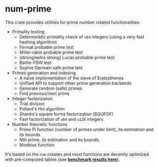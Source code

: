 # num-prime

This crate provides utilities for prime number related functionalities:
- Primality testing
  - Deterministic primality check of `u64` integers (using a very fast hashing algorithm)
  - Fermat probable prime test
  - Miller-rabin probable prime test
  - (strong/extra strong) Lucas probable prime test
  - Baillie-PSW test
  - Sophie Germain safe prime test
- Primes generation and indexing
  - A naive implementation of the sieve of Eratosthenes
  - Unified API to support other prime generation backends
  - Generate random (safe) primes
  - Find previous/next prime
- Integer factorization
  - Trial division
  - Pollard's rho algorithm
  - Shanks's square forms factorization (SQUFOF)
  - Fast factorization of `u64` and `u128` integers
- Number theoretic functions
  - Prime Pi function (number of primes under limit), its estimation and its bounds
  - Nth prime, its estimation and its bounds
  - Moebius function

It's based on the `num` creates and most functions are decently optimized with pre-computed tables (see **[benchmark results here](./PERFORMANCE.md)**).
